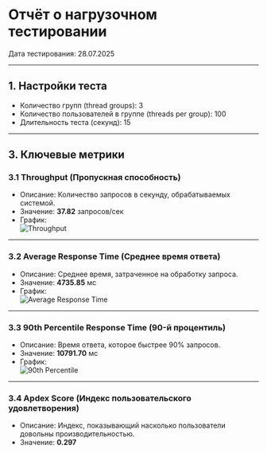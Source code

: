 # Отчёт о нагрузочном тестировании

Дата тестирования: 28.07.2025

---

## 1. Настройки теста

- Количество групп (thread groups): 3
- Количество пользователей в группе (threads per group): 100
- Длительность теста (секунд): 15

---

## 3. Ключевые метрики

### 3.1 Throughput (Пропускная способность)  
- Описание: Количество запросов в секунду, обрабатываемых системой.  
- Значение: **37.82** запросов/сек  
- График:  
![Throughput](./jmeter/results/graphs/throughput.png)  

---

### 3.2 Average Response Time (Среднее время ответа)  
- Описание: Среднее время, затраченное на обработку запроса.  
- Значение: **4735.85** мс
- График:  
  ![Average Response Time](./jmeter/results/graphs/avg_response_time.png)  

---

### 3.3 90th Percentile Response Time (90-й процентиль)  
- Описание: Время ответа, которое быстрее 90% запросов.  
- Значение: **10791.70** мс  
- График:  
![90th Percentile](./jmeter/results/graphs/percentile_90.png)        

---

### 3.4 Apdex Score (Индекс пользовательского удовлетворения)  
- Описание: Индекс, показывающий насколько пользователи довольны производительностью.  
- Значение: **0.297**
